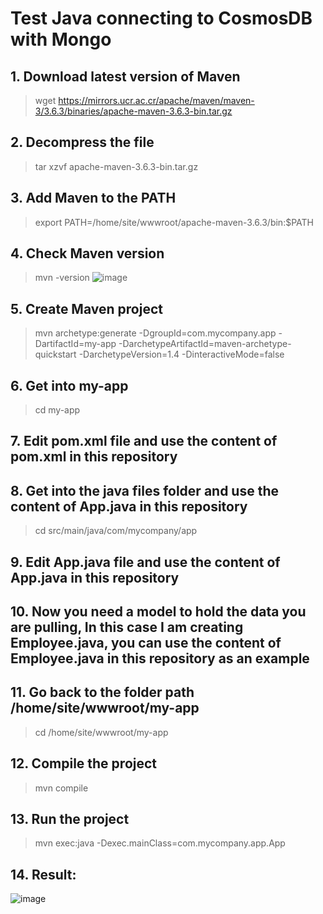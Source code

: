 # Test Java connecting to CosmosDB with Mongo

## 1. Download latest version of Maven
> wget https://mirrors.ucr.ac.cr/apache/maven/maven-3/3.6.3/binaries/apache-maven-3.6.3-bin.tar.gz

## 2. Decompress the file
> tar xzvf apache-maven-3.6.3-bin.tar.gz

## 3. Add Maven to the PATH
> export PATH=/home/site/wwwroot/apache-maven-3.6.3/bin:$PATH

## 4. Check Maven version
> mvn -version
> ![image](https://user-images.githubusercontent.com/36493244/136632034-257fe667-2e8c-4534-ad90-c45c8e3414f0.png)

## 5. Create Maven project
> 	mvn archetype:generate -DgroupId=com.mycompany.app -DartifactId=my-app -DarchetypeArtifactId=maven-archetype-quickstart -DarchetypeVersion=1.4 -DinteractiveMode=false

## 6. Get into my-app
> cd my-app

## 7. Edit pom.xml file and use the content of pom.xml in this repository

## 8. Get into the java files folder and use the content of App.java in this repository
> cd src/main/java/com/mycompany/app

## 9. Edit App.java file and use the content of App.java in this repository

## 10. Now you need a model to hold the data you are pulling, In this case I am creating Employee.java, you can use the content of Employee.java in this repository as an example

## 11. Go back to the folder path /home/site/wwwroot/my-app
> cd /home/site/wwwroot/my-app 

## 12. Compile the project
> mvn compile

## 13. Run the project
> mvn exec:java -Dexec.mainClass=com.mycompany.app.App

## 14. Result:
![image](https://user-images.githubusercontent.com/36493244/136632731-43bc1bb6-0eaf-4367-82ef-03acd76af57d.png)







